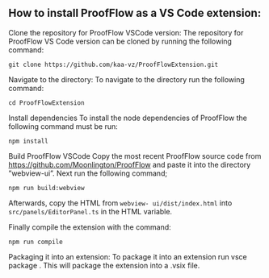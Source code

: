## How to install ProofFlow as a VS Code extension:

Clone the repository for ProofFlow VSCode version: The repository for ProofFlow VS Code version
   can be cloned by running the following command:
```
git clone https://github.com/kaa-vz/ProofFlowExtension.git
```
Navigate to the directory: To navigate to the directory run the following command:
```
cd ProofFlowExtension
```
Install dependencies To install the node dependencies of ProofFlow the following command must be
   run: 
```
npm install
```
Build ProofFlow VSCode Copy the most recent ProofFlow source code from
   https://github.com/Moonlington/ProofFlow and paste it into the directory ”webview-ui”.
   Next run the following command;
```
npm run build:webview
 ```
Afterwards, copy the HTML from `webview-
   ui/dist/index.html` into `src/panels/EditorPanel.ts` in the HTML variable. 

Finally compile the extension with
   the command:
```
npm run compile 
```
Packaging it into an extension: To package it into an extension run vsce package . This will
   package the extension into a .vsix file.
